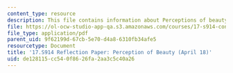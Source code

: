 ```yaml
---
content_type: resource
description: This file contains information about Perceptions of beauty.
file: https://ol-ocw-studio-app-qa.s3.amazonaws.com/courses/17-s914-conversations-you-cant-have-on-campus-race-ethnicity-gender-and-identity-spring-2012/de128115cc540f8626fa2aa3c5c40a26_MIT17_S914S12_beauty1.pdf
file_type: application/pdf
parent_uid: 9f62199d-67cb-5e70-d4a8-6310fb34afe5
resourcetype: Document
title: '17.S914 Reflection Paper: Perception of Beauty (April 18)'
uid: de128115-cc54-0f86-26fa-2aa3c5c40a26
---
```

